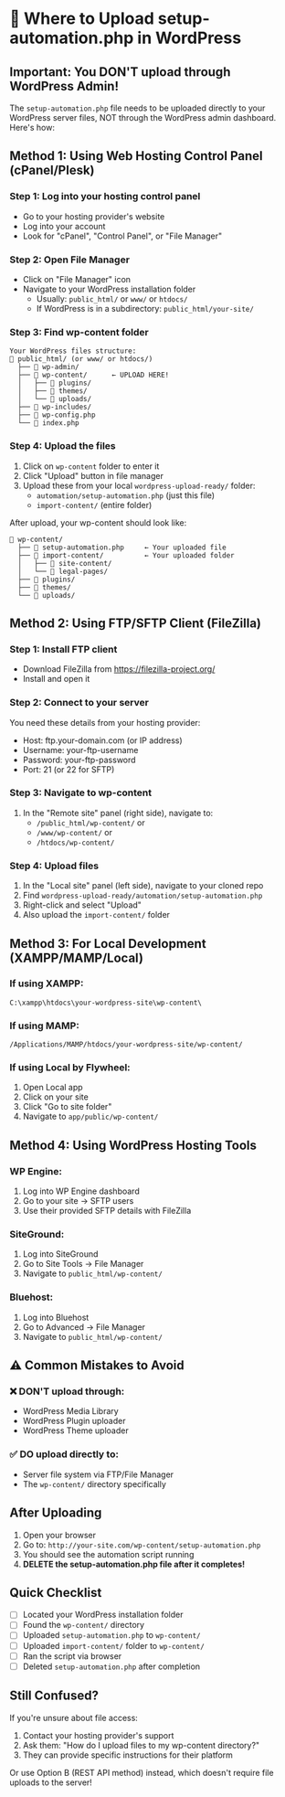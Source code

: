# 📍 Where to Upload setup-automation.php in WordPress

## Important: You DON'T upload through WordPress Admin!

The `setup-automation.php` file needs to be uploaded directly to your WordPress server files, NOT through the WordPress admin dashboard. Here's how:

## Method 1: Using Web Hosting Control Panel (cPanel/Plesk)

### Step 1: Log into your hosting control panel
- Go to your hosting provider's website
- Log into your account
- Look for "cPanel", "Control Panel", or "File Manager"

### Step 2: Open File Manager
- Click on "File Manager" icon
- Navigate to your WordPress installation folder
  - Usually: `public_html/` or `www/` or `htdocs/`
  - If WordPress is in a subdirectory: `public_html/your-site/`

### Step 3: Find wp-content folder
```
Your WordPress files structure:
📁 public_html/ (or www/ or htdocs/)
  ├── 📁 wp-admin/
  ├── 📁 wp-content/      ← UPLOAD HERE!
  │   ├── 📁 plugins/
  │   ├── 📁 themes/
  │   └── 📁 uploads/
  ├── 📁 wp-includes/
  ├── 📄 wp-config.php
  └── 📄 index.php
```

### Step 4: Upload the files
1. Click on `wp-content` folder to enter it
2. Click "Upload" button in file manager
3. Upload these from your local `wordpress-upload-ready/` folder:
   - `automation/setup-automation.php` (just this file)
   - `import-content/` (entire folder)

After upload, your wp-content should look like:
```
📁 wp-content/
  ├── 📄 setup-automation.php     ← Your uploaded file
  ├── 📁 import-content/          ← Your uploaded folder
  │   ├── 📁 site-content/
  │   └── 📁 legal-pages/
  ├── 📁 plugins/
  ├── 📁 themes/
  └── 📁 uploads/
```

## Method 2: Using FTP/SFTP Client (FileZilla)

### Step 1: Install FTP client
- Download FileZilla from https://filezilla-project.org/
- Install and open it

### Step 2: Connect to your server
You need these details from your hosting provider:
- Host: ftp.your-domain.com (or IP address)
- Username: your-ftp-username
- Password: your-ftp-password
- Port: 21 (or 22 for SFTP)

### Step 3: Navigate to wp-content
1. In the "Remote site" panel (right side), navigate to:
   - `/public_html/wp-content/` or
   - `/www/wp-content/` or
   - `/htdocs/wp-content/`

### Step 4: Upload files
1. In the "Local site" panel (left side), navigate to your cloned repo
2. Find `wordpress-upload-ready/automation/setup-automation.php`
3. Right-click and select "Upload"
4. Also upload the `import-content/` folder

## Method 3: For Local Development (XAMPP/MAMP/Local)

### If using XAMPP:
```
C:\xampp\htdocs\your-wordpress-site\wp-content\
```

### If using MAMP:
```
/Applications/MAMP/htdocs/your-wordpress-site/wp-content/
```

### If using Local by Flywheel:
1. Open Local app
2. Click on your site
3. Click "Go to site folder"
4. Navigate to `app/public/wp-content/`

## Method 4: Using WordPress Hosting Tools

### WP Engine:
1. Log into WP Engine dashboard
2. Go to your site → SFTP users
3. Use their provided SFTP details with FileZilla

### SiteGround:
1. Log into SiteGround
2. Go to Site Tools → File Manager
3. Navigate to `public_html/wp-content/`

### Bluehost:
1. Log into Bluehost
2. Go to Advanced → File Manager
3. Navigate to `public_html/wp-content/`

## ⚠️ Common Mistakes to Avoid

### ❌ DON'T upload through:
- WordPress Media Library
- WordPress Plugin uploader
- WordPress Theme uploader

### ✅ DO upload directly to:
- Server file system via FTP/File Manager
- The `wp-content/` directory specifically

## After Uploading

1. Open your browser
2. Go to: `http://your-site.com/wp-content/setup-automation.php`
3. You should see the automation script running
4. **DELETE the setup-automation.php file after it completes!**

## Quick Checklist

- [ ] Located your WordPress installation folder
- [ ] Found the `wp-content/` directory
- [ ] Uploaded `setup-automation.php` to `wp-content/`
- [ ] Uploaded `import-content/` folder to `wp-content/`
- [ ] Ran the script via browser
- [ ] Deleted `setup-automation.php` after completion

## Still Confused?

If you're unsure about file access:
1. Contact your hosting provider's support
2. Ask them: "How do I upload files to my wp-content directory?"
3. They can provide specific instructions for their platform

Or use Option B (REST API method) instead, which doesn't require file uploads to the server!